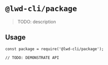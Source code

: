 # `@lwd-cli/package`

> TODO: description

## Usage

```
const package = require('@lwd-cli/package');

// TODO: DEMONSTRATE API
```
